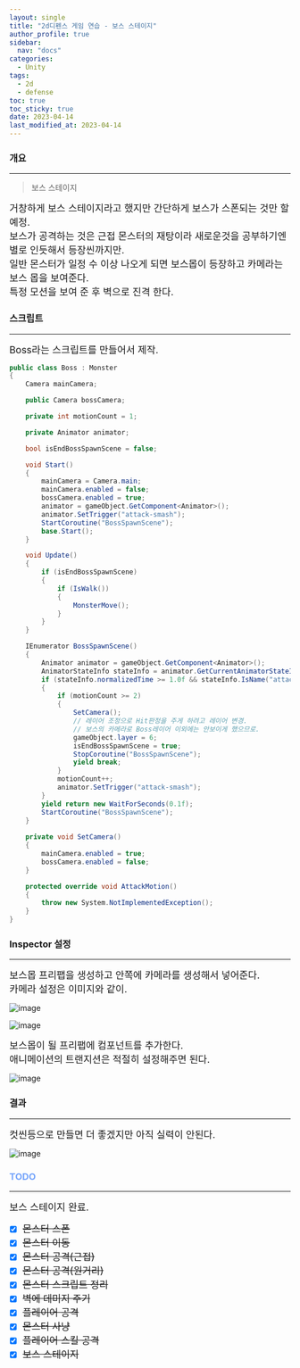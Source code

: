 ```yaml
---
layout: single
title: "2d디펜스 게임 연습 - 보스 스테이지"
author_profile: true
sidebar:
  nav: "docs"
categories: 
  - Unity
tags:
  - 2d
  - defense
toc: true
toc_sticky: true
date: 2023-04-14
last_modified_at: 2023-04-14
---
```


### 개요
---
> 보스 스테이지

<span style="font-size:13pt">
거창하게 보스 스테이지라고 했지만 간단하게 보스가 스폰되는 것만 할 예정.<br/>
보스가 공격하는 것은 근접 몬스터의 재탕이라 새로운것을 공부하기엔 별로 인듯해서 등장씬까지만.<br/>
일반 몬스터가 일정 수 이상 나오게 되면 보스몹이 등장하고 카메라는 보스 몹을 보여준다.<br/>
특정 모션을 보여 준 후 벽으로 진격 한다.<br/>
</span>

### 스크립트
---

<span style="font-size:13pt">
Boss라는 스크립트를 만들어서 제작.<br/>
</span>

```c#
public class Boss : Monster
{
    Camera mainCamera;

    public Camera bossCamera;

    private int motionCount = 1;

    private Animator animator;

    bool isEndBossSpawnScene = false;

    void Start()
    {
        mainCamera = Camera.main;
        mainCamera.enabled = false;
        bossCamera.enabled = true;
        animator = gameObject.GetComponent<Animator>();
        animator.SetTrigger("attack-smash");
        StartCoroutine("BossSpawnScene");
        base.Start();
    }

    void Update()
    {
        if (isEndBossSpawnScene)
        {
            if (IsWalk())
            {
                MonsterMove();
            }
        }
    }

    IEnumerator BossSpawnScene()
    {
        Animator animator = gameObject.GetComponent<Animator>();
        AnimatorStateInfo stateInfo = animator.GetCurrentAnimatorStateInfo(0);
        if (stateInfo.normalizedTime >= 1.0f && stateInfo.IsName("attack-smash"))
        {
            if (motionCount >= 2)
            {
                SetCamera();
                // 레이어 조정으로 Hit판정을 주게 하려고 레이어 변경.
                // 보스의 카메라로 Boss레이어 이외에는 안보이게 했으므로.
                gameObject.layer = 6; 
                isEndBossSpawnScene = true;
                StopCoroutine("BossSpawnScene");
                yield break;
            }
            motionCount++;
            animator.SetTrigger("attack-smash");
        }
        yield return new WaitForSeconds(0.1f);
        StartCoroutine("BossSpawnScene");
    }
    
    private void SetCamera()
    {
        mainCamera.enabled = true;
        bossCamera.enabled = false;
    }

    protected override void AttackMotion()
    {
        throw new System.NotImplementedException();
    }
}
```

### Inspector 설정
---

<span style="font-size:13pt">
보스몹 프리팹을 생성하고 안쪽에 카메라를 생성해서 넣어준다.<br/>
카메라 설정은 이미지와 같이.<br/>
</span>

![image](..\..\images\unity\2d-defense-practice\2d-defense-practice40.PNG)

![image](..\..\images\unity\2d-defense-practice\2d-defense-practice41.PNG)

<span style="font-size:13pt">
보스몹이 될 프리팹에 컴포넌트를 추가한다.<br/>
애니메이션의 트랜지션은 적절히 설정해주면 된다.<br/>
</span>

![image](..\..\images\unity\2d-defense-practice\2d-defense-practice42.PNG)

### 결과
---

<span style="font-size:13pt">
컷씬등으로 만들면 더 좋겠지만 아직 실력이 안된다.<br/>
</span>

![image](..\..\images\unity\2d-defense-practice\2d-defense-practice43.gif)

### <span style="color: #73a3fb;">TODO</span>
---
<span style="font-size:13pt">
보스 스테이지 완료.<br/>
</span>

- [x] <span style="font-size:13pt">~~몬스터 스폰~~</span>
- [x] <span style="font-size:13pt">~~몬스터 이동~~</span>
- [x] <span style="font-size:13pt">~~몬스터 공격(근접)~~</span>
- [x] <span style="font-size:13pt">~~몬스터 공격(원거리)~~</span>
- [x] <span style="font-size:13pt">~~몬스터 스크립트 정리~~</span>
- [x] <span style="font-size:13pt">~~벽에 데미지 주기~~</span>
- [x] <span style="font-size:13pt">~~플레이어 공격~~</span>
- [x] <span style="font-size:13pt">~~몬스터 사냥~~</span>
- [x] <span style="font-size:13pt">~~플레이어 스킬 공격~~</span>
- [x] <span style="font-size:13pt">~~보스 스테이지~~</span>